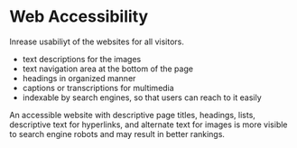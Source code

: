 # Web Accessibility
Inrease usabiliyt of the websites for all visitors.
- text descriptions for the images
- text navigation area at the bottom of the page
- headings in organized manner
- captions or transcriptions for multimedia
- indexable by search engines, so that users can reach to it easily


An accessible website with descriptive page titles, headings, lists, descriptive text for hyperlinks, and alternate text for images is more visible to search engine robots and may result in better rankings.
